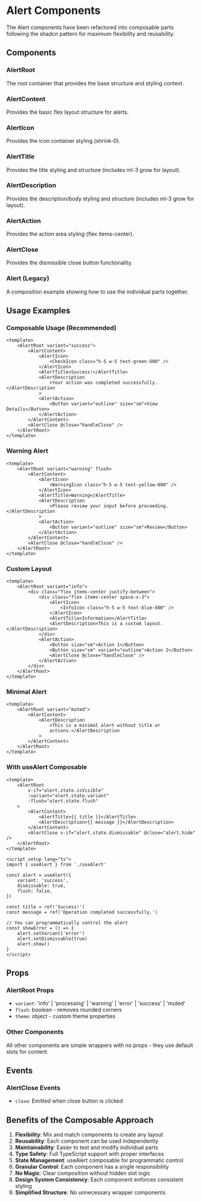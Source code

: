 # Alert Components

The Alert components have been refactored into composable parts following the shadcn pattern for maximum flexibility and reusability.

## Components

### AlertRoot

The root container that provides the base structure and styling context.

### AlertContent

Provides the basic flex layout structure for alerts.

### AlertIcon

Provides the icon container styling (shrink-0).

### AlertTitle

Provides the title styling and structure (includes ml-3 grow for layout).

### AlertDescription

Provides the description/body styling and structure (includes ml-3 grow for layout).

### AlertAction

Provides the action area styling (flex items-center).

### AlertClose

Provides the dismissible close button functionality.

### Alert (Legacy)

A composition example showing how to use the individual parts together.

## Usage Examples

### Composable Usage (Recommended)

```vue
<template>
    <AlertRoot variant="success">
        <AlertContent>
            <AlertIcon>
                <CheckIcon class="h-5 w-5 text-green-600" />
            </AlertIcon>
            <AlertTitle>Success!</AlertTitle>
            <AlertDescription
                >Your action was completed successfully.</AlertDescription
            >
            <AlertAction>
                <Button variant="outline" size="sm">View Details</Button>
            </AlertAction>
        </AlertContent>
        <AlertClose @close="handleClose" />
    </AlertRoot>
</template>
```

### Warning Alert

```vue
<template>
    <AlertRoot variant="warning" flush>
        <AlertContent>
            <AlertIcon>
                <WarningIcon class="h-5 w-5 text-yellow-600" />
            </AlertIcon>
            <AlertTitle>Warning</AlertTitle>
            <AlertDescription
                >Please review your input before proceeding.</AlertDescription
            >
            <AlertAction>
                <Button variant="outline" size="sm">Review</Button>
            </AlertAction>
        </AlertContent>
        <AlertClose @close="handleClose" />
    </AlertRoot>
</template>
```

### Custom Layout

```vue
<template>
    <AlertRoot variant="info">
        <div class="flex items-center justify-between">
            <div class="flex items-center space-x-3">
                <AlertIcon>
                    <InfoIcon class="h-5 w-5 text-blue-600" />
                </AlertIcon>
                <AlertTitle>Information</AlertTitle>
                <AlertDescription>This is a custom layout.</AlertDescription>
            </div>
            <AlertAction>
                <Button size="sm">Action 1</Button>
                <Button size="sm" variant="outline">Action 2</Button>
                <AlertClose @close="handleClose" />
            </AlertAction>
        </div>
    </AlertRoot>
</template>
```

### Minimal Alert

```vue
<template>
    <AlertRoot variant="muted">
        <AlertContent>
            <AlertDescription
                >This is a minimal alert without title or
                actions.</AlertDescription
            >
        </AlertContent>
    </AlertRoot>
</template>
```

### With useAlert Composable

```vue
<template>
    <AlertRoot
        v-if="alert.state.isVisible"
        :variant="alert.state.variant"
        :flush="alert.state.flush"
    >
        <AlertContent>
            <AlertTitle>{{ title }}</AlertTitle>
            <AlertDescription>{{ message }}</AlertDescription>
        </AlertContent>
        <AlertClose v-if="alert.state.dismissable" @close="alert.hide" />
    </AlertRoot>
</template>

<script setup lang="ts">
import { useAlert } from './useAlert'

const alert = useAlert({
    variant: 'success',
    dismissable: true,
    flush: false,
})

const title = ref('Success!')
const message = ref('Operation completed successfully.')

// You can programmatically control the alert
const showError = () => {
    alert.setVariant('error')
    alert.setDismissable(true)
    alert.show()
}
</script>
```

## Props

### AlertRoot Props

- `variant`: 'info' | 'processing' | 'warning' | 'error' | 'success' | 'muted'
- `flush`: boolean - removes rounded corners
- `theme`: object - custom theme properties

### Other Components

All other components are simple wrappers with no props - they use default slots for content.

## Events

### AlertClose Events

- `close`: Emitted when close button is clicked

## Benefits of the Composable Approach

1. **Flexibility**: Mix and match components to create any layout
2. **Reusability**: Each component can be used independently
3. **Maintainability**: Easier to test and modify individual parts
4. **Type Safety**: Full TypeScript support with proper interfaces
5. **State Management**: useAlert composable for programmatic control
6. **Granular Control**: Each component has a single responsibility
7. **No Magic**: Clear composition without hidden slot logic
8. **Design System Consistency**: Each component enforces consistent styling
9. **Simplified Structure**: No unnecessary wrapper components
